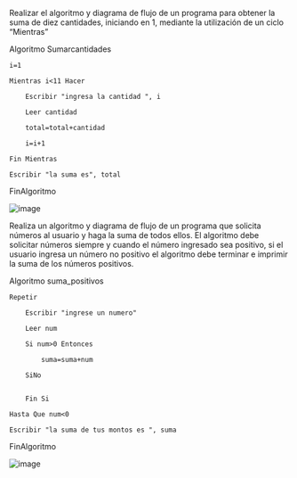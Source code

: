 Realizar el algoritmo y diagrama de flujo de un programa para obtener la suma de diez cantidades, iniciando en 1, mediante la utilización de un ciclo “Mientras”

Algoritmo Sumarcantidades

	i=1
  
	Mientras i<11 Hacer
  
		Escribir "ingresa la cantidad ", i
    
		Leer cantidad
    
		total=total+cantidad
    
		i=i+1
    
	Fin Mientras

	Escribir "la suma es", total
  
FinAlgoritmo


![image](https://user-images.githubusercontent.com/102439544/161397060-b3bf5986-0b1a-4e60-82b5-50da79eb65c8.png)


Realiza un algoritmo y diagrama de flujo de un programa que solicita números al usuario y haga la suma de todos ellos. El algoritmo debe solicitar números siempre y cuando el número ingresado sea positivo, si el usuario ingresa un número no positivo el algoritmo debe terminar e imprimir la suma de los números positivos.

Algoritmo suma_positivos
	
	Repetir
  
		Escribir "ingrese un numero"
		
		Leer num
		
		Si num>0 Entonces
			
			suma=suma+num
			
		SiNo
		
			
		Fin Si
		
	Hasta Que num<0
	
	Escribir "la suma de tus montos es ", suma
	
FinAlgoritmo


![image](https://user-images.githubusercontent.com/102439544/161397148-66acf4f3-ba51-42a4-97a1-9de9d50db154.png)
